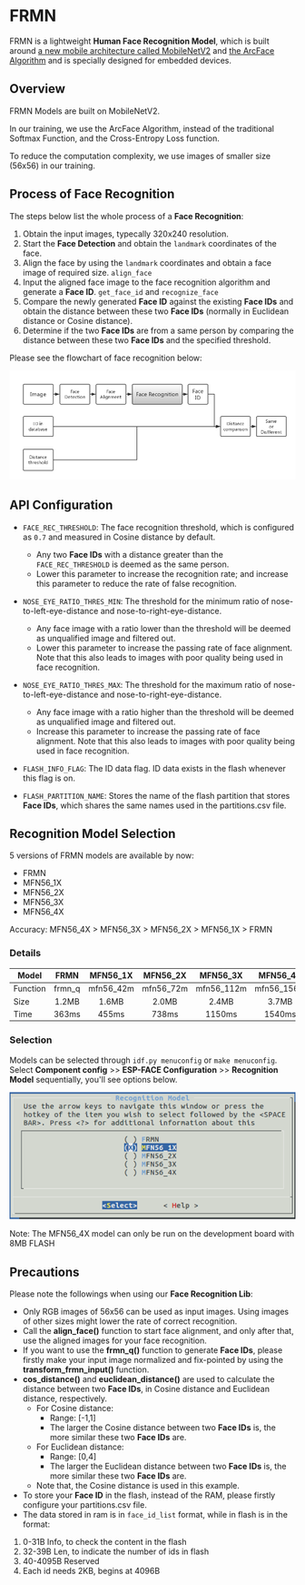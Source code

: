 # FRMN

FRMN is a lightweight **Human Face Recognition Model**, which is built around [a new mobile architecture called MobileNetV2](https://arxiv.org/abs/1801.04381) and [the ArcFace Algorithm](https://arxiv.org/abs/1801.07698) and is specially designed for embedded devices.

## Overview

FRMN Models are built on MobileNetV2.

In our training, we use the ArcFace Algorithm, instead of the traditional Softmax Function, and the Cross-Entropy Loss function.

To reduce the computation complexity, we use images of smaller size (56x56) in our training.


## Process of Face Recognition

The steps below list the whole process of a **Face Recognition**:

1. Obtain the input images, typecally 320x240 resolution.
2. Start the **Face Detection** and obtain the `landmark` coordinates of the face.
3. Align the face by using the `landmark` coordinates and obtain a face image of required size. `align_face`
4. Input the aligned face image to the face recognition algorithm and generate a **Face ID**. `get_face_id` and `recognize_face`
5. Compare the newly generated **Face ID** against the existing **Face IDs** and obtain the distance between these two **Face IDs** (normally in Euclidean distance or Cosine distance).
6. Determine if the two **Face IDs** are from a same person by comparing the distance between these two **Face IDs** and the specified threshold.

Please see the flowchart of face recognition below:

![face-recognition-system](../img/face-recognition-system.png)

## API Configuration

- `FACE_REC_THRESHOLD`: The face recognition threshold, which is configured as `0.7` and measured in Cosine distance by default. 
    - Any two **Face IDs** with a distance greater than the `FACE_REC_THRESHOLD` is deemed as the same person. 
    - Lower this parameter to increase the recognition rate; and increase this parameter to reduce the rate of false recognition.

- `NOSE_EYE_RATIO_THRES_MIN`: The threshold for the minimum ratio of nose-to-left-eye-distance and nose-to-right-eye-distance. 
    - Any face image with a ratio lower than the threshold will be deemed as unqualified image and filtered out.
    - Lower this parameter to increase the passing rate of face alignment. Note that this also leads to images with poor quality being used in face recognition.

- `NOSE_EYE_RATIO_THRES_MAX`: The threshold for the maximum ratio of nose-to-left-eye-distance and nose-to-right-eye-distance. 
    - Any face image with a ratio higher than the threshold will be deemed as unqualified image and filtered out.
    - Increase this parameter to increase the passing rate of face alignment. Note that this also leads to images with poor quality being used in face recognition.

- `FLASH_INFO_FLAG`: The ID data flag. ID data exists in the flash whenever this flag is on.

- `FLASH_PARTITION_NAME`: Stores the name of the flash partition that stores **Face IDs**, which shares the same names used in the partitions.csv file.

## Recognition Model Selection

5 versions of FRMN models are available by now:
- FRMN
- MFN56_1X
- MFN56_2X
- MFN56_3X
- MFN56_4X

Accuracy: MFN56_4X > MFN56_3X > MFN56_2X > MFN56_1X > FRMN

### Details

|Model|FRMN|MFN56_1X|MFN56_2X|MFN56_3X|MFN56_4X|
| ----- |:-----:|:-----:|:-----:|:-----:|:-----:|
|Function|frmn_q|mfn56_42m|mfn56_72m|mfn56_112m|mfn56_156m|
|Size| 1.2MB | 1.6MB | 2.0MB | 2.4MB | 3.7MB |
|Time| 363ms | 455ms | 738ms | 1150ms | 1540ms |


### Selection

Models can be selected through `idf.py menuconfig` or `make menuconfig`. Select **Component config** >> **ESP-FACE Configuration** >> **Recognition Model** sequentially, you'll see options below.

![Recognition model selection](../img/recognition_model_selection.png)

Note: The MFN56_4X model can only be run on the development board with 8MB FLASH

## Precautions

Please note the followings when using our **Face Recognition Lib**:

- Only RGB images of 56x56 can be used as input images. Using images of other sizes might lower the rate of correct recognition.
- Call the **align_face()** function to start face alignment, and only after that, use the aligned images for your face recognition.
- If you want to use the **frmn_q()** function to generate **Face IDs**, please firstly make your input image normalized and fix-pointed by using the **transform_frmn_input()** function.
- **cos_distance()** and **euclidean_distance()** are used to calculate the distance between two **Face IDs**, in Cosine distance and Euclidean distance, respectively. 
    - For Cosine distance:
        - Range: [-1,1]
        - The larger the Cosine distance between two **Face IDs** is, the more similar these two **Face IDs** are.
    - For Euclidean distance:
        - Range: [0,4]
        - The larger the Euclidean distance between two **Face IDs** is, the more similar these two **Face IDs** are.
    - Note that, the Cosine distance is used in this example.
- To store your **Face ID** in the flash, instead of the RAM, please firstly configure your partitions.csv file.
- The data stored in ram is in `face_id_list` format, while in flash is in the format:
1. 0-31B Info, to check the content in the flash
2. 32-39B Len, to indicate the number of ids in flash
3. 40-4095B Reserved
4. Each id needs 2KB, begins at 4096B
